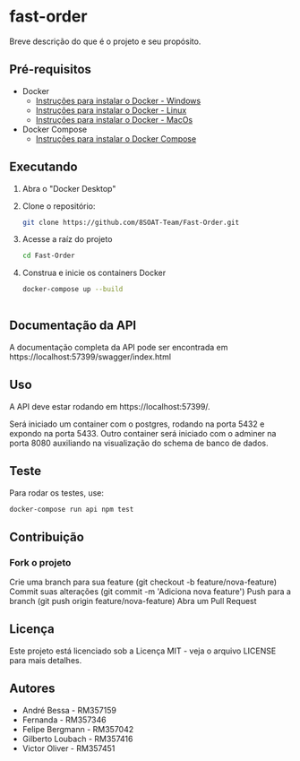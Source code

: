 # fast-order

Breve descrição do que é o projeto e seu propósito.

## Pré-requisitos
- Docker
    - [Instruções para instalar o Docker - Windows](https://docs.docker.com/desktop/install/windows-install/)   
    - [Instruções para instalar o Docker - Linux](https://docs.docker.com/desktop/install/linux-install/)
    - [Instruções para instalar o Docker - MacOs](https://docs.docker.com/desktop/install/mac-install/)
- Docker Compose
    - [Instruções para instalar o Docker Compose](https://docs.docker.com/compose/install/)


## Executando
1. Abra o "Docker Desktop"

2. Clone o repositório:
   ```bash
   git clone https://github.com/8SOAT-Team/Fast-Order.git

3. Acesse a raíz do projeto
   ```bash
   cd Fast-Order

4. Construa e inicie os containers Docker  
   ```bash
   docker-compose up --build
  
## Documentação da API
A documentação completa da API pode ser encontrada em https://localhost:57399/swagger/index.html

## Uso

A API deve estar rodando em https://localhost:57399/.

Será iniciado um container com o postgres, rodando na porta 5432 e expondo na porta 5433.
Outro container será iniciado com o adminer na porta 8080 auxiliando na visualização do schema de banco de dados.


## Teste
Para rodar os testes, use:
```bash
docker-compose run api npm test
```

## Contribuição
### Fork o projeto
Crie uma branch para sua feature (git checkout -b feature/nova-feature)
Commit suas alterações (git commit -m 'Adiciona nova feature')
Push para a branch (git push origin feature/nova-feature)
Abra um Pull Request

## Licença
Este projeto está licenciado sob a Licença MIT - veja o arquivo LICENSE para mais detalhes.

## Autores

- André Bessa - RM357159
- Fernanda - RM357346
- Felipe Bergmann - RM357042
- Gilberto Loubach - RM357416
- Victor Oliver - RM357451
